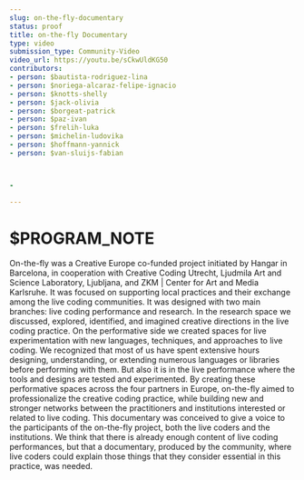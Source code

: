 ```yaml
---
slug: on-the-fly-documentary
status: proof
title: on-the-fly Documentary
type: video
submission_type: Community-Video
video_url: https://youtu.be/sCkwUldKG50
contributors:
- person: $bautista-rodriguez-lina
- person: $noriega-alcaraz-felipe-ignacio
- person: $knotts-shelly
- person: $jack-olivia
- person: $borgeat-patrick
- person: $paz-ivan
- person: $frelih-luka
- person: $michelin-ludovika
- person: $hoffmann-yannick
- person: $van-sluijs-fabian



- 

---
```


# $PROGRAM_NOTE

On-the-fly was a Creative Europe co-funded project initiated by Hangar in Barcelona, in cooperation with Creative Coding Utrecht, Ljudmila Art and Science Laboratory, Ljubljana, and ZKM | Center for Art and Media Karlsruhe. It was focused on supporting local practices and their exchange among the live coding communities. It was designed with two main branches: live coding performance and research. In the research space we discussed, explored, identified, and imagined creative directions in the live coding practice. On the performative side we created spaces for live experimentation with new languages, techniques, and approaches to live coding. We recognized that most of us have spent extensive hours designing, understanding, or extending numerous languages or libraries before performing with them. But also it is in the live performance where the tools and designs are tested and experimented. By creating these performative spaces across the four partners in Europe, on-the-fly aimed to professionalize the creative coding practice, while building new and stronger networks between the practitioners and institutions interested or related to live coding. This documentary was conceived to give a voice to the participants of the on-the-fly project, both the live coders and the institutions. We think that there is already enough content of live coding performances, but that a documentary, produced by the community, where live coders could explain those things that they consider essential in this practice, was needed.
